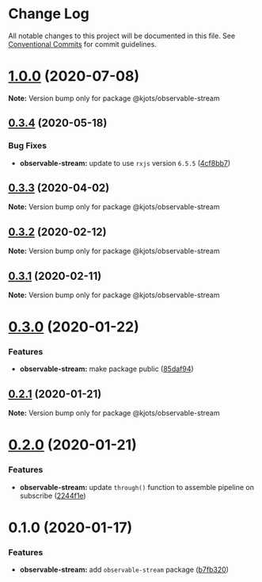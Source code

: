 # Change Log

All notable changes to this project will be documented in this file.
See [Conventional Commits](https://conventionalcommits.org) for commit guidelines.

# [1.0.0](https://github.com/kjots/stream-utils/compare/v0.3.4...v1.0.0) (2020-07-08)

**Note:** Version bump only for package @kjots/observable-stream





## [0.3.4](https://github.com/kjots/stream-utils/compare/v0.3.3...v0.3.4) (2020-05-18)


### Bug Fixes

* **observable-stream:** update to use `rxjs` version `6.5.5` ([4cf8bb7](https://github.com/kjots/stream-utils/commit/4cf8bb719836592e72698bf6feef544dcbd0bc0f))





## [0.3.3](https://github.com/kjots/stream-utils/compare/v0.3.2...v0.3.3) (2020-04-02)

**Note:** Version bump only for package @kjots/observable-stream





## [0.3.2](https://github.com/kjots/stream-utils/compare/v0.3.1...v0.3.2) (2020-02-12)

**Note:** Version bump only for package @kjots/observable-stream





## [0.3.1](https://github.com/kjots/stream-utils/compare/v0.3.0...v0.3.1) (2020-02-11)

**Note:** Version bump only for package @kjots/observable-stream





# [0.3.0](https://github.com/kjots/stream-utils/compare/v0.2.1...v0.3.0) (2020-01-22)


### Features

* **observable-stream:** make package public ([85daf94](https://github.com/kjots/stream-utils/commit/85daf941742ede8b37086c1c813ad1cd96d21650))





## [0.2.1](https://github.com/kjots/stream-utils/compare/v0.2.0...v0.2.1) (2020-01-21)

**Note:** Version bump only for package @kjots/observable-stream





# [0.2.0](https://github.com/kjots/stream-utils/compare/v0.1.0...v0.2.0) (2020-01-21)


### Features

* **observable-stream:** update `through()` function to assemble pipeline on subscribe ([2244f1e](https://github.com/kjots/stream-utils/commit/2244f1e9d33562a0eaac62258812f327d77549eb))





# 0.1.0 (2020-01-17)


### Features

* **observable-stream:** add `observable-stream` package ([b7fb320](https://github.com/kjots/stream-utils/commit/b7fb320d5fc5037cbb47b11684b7e5c87c180ddf))
